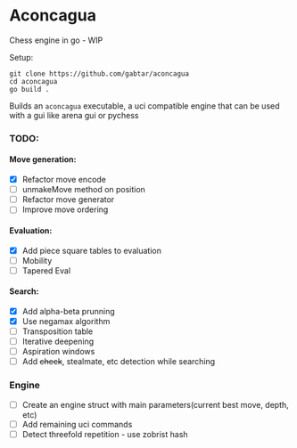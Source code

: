 # Aconcagua

Chess engine in go - WIP

Setup:
```
git clone https://github.com/gabtar/aconcagua
cd aconcagua
go build .
```

Builds an `aconcagua` executable, a uci compatible engine that can be used with a gui like arena gui or pychess 


### TODO:

#### Move generation:
- [x] Refactor move encode
- [ ] unmakeMove method on position
- [ ] Refactor move generator
- [ ] Improve move ordering

#### Evaluation:
- [x] Add piece square tables to evaluation
- [ ] Mobility
- [ ] Tapered Eval

#### Search:
- [x] Add alpha-beta prunning
- [x] Use negamax algorithm
- [ ] Transposition table
- [ ] Iterative deepening
- [ ] Aspiration windows
- [ ] Add ~~check~~, stealmate, etc detection while searching

### Engine
- [ ] Create an engine struct with main parameters(current best move, depth, etc)
- [ ] Add remaining uci commands
- [ ] Detect threefold repetition - use zobrist hash
